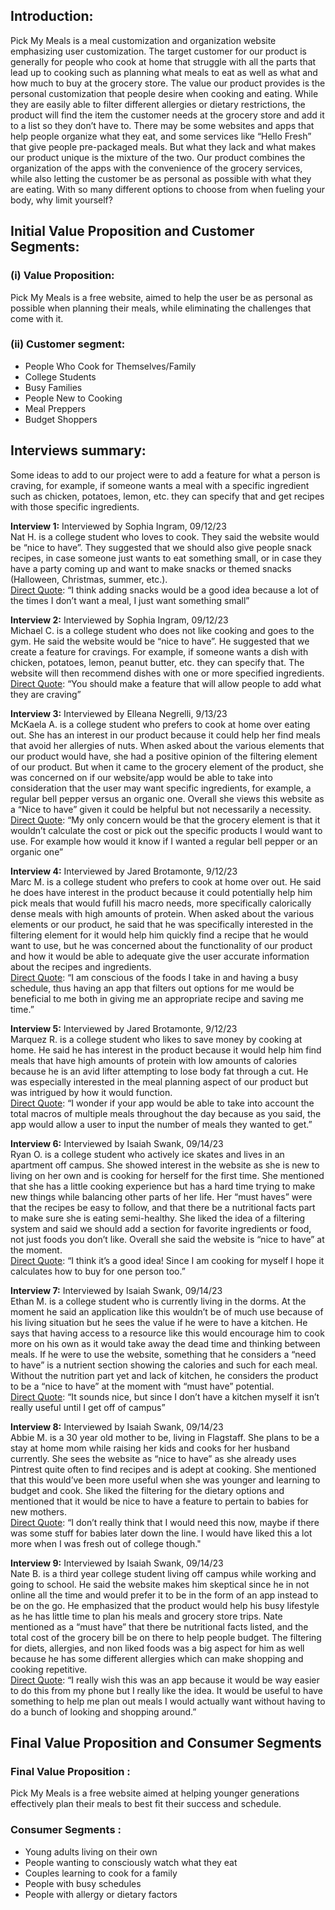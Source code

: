 ## Introduction:
  Pick My Meals is a meal customization and organization website emphasizing user customization. The target customer for our product is generally for people who cook at home that struggle with all the parts that lead up to cooking such as planning what meals to eat as well as what and how much to buy at the grocery store. The value our product provides is the personal customization that people desire when cooking and eating. While they are easily able to filter different allergies or dietary restrictions, the product will find the item the customer needs at the grocery store and add it to a list so they don’t have to. There may be some websites and apps that help people organize what they eat, and some services like “Hello Fresh” that give people pre-packaged meals. But what they lack and what makes our product unique is the mixture of the two. Our product combines the organization of the apps with the convenience of the grocery services, while also letting the customer be as personal as possible with what they are eating. With so many different options to choose from when fueling your body, why limit yourself?


## Initial Value Proposition and Customer Segments:

### (i) Value Proposition: 
Pick My Meals is a free website, aimed to help the user be as personal as possible when planning their meals, while eliminating the challenges that come with it.  

### (ii) Customer segment:
* People Who Cook for Themselves/Family 
* College Students 
* Busy Families 
* People New to Cooking 
* Meal Preppers 
* Budget Shoppers

## Interviews summary:
Some ideas to add to our project were to add a feature for what a person is craving, for example, if someone wants a meal with a specific ingredient such as chicken, potatoes, lemon, etc. they can specify that and get recipes with those specific ingredients. 

**Interview 1:** Interviewed by Sophia Ingram, 09/12/23  
Nat H. is a college student who loves to cook. They said the website would be “nice to have”. They suggested that we should also give people snack recipes, in case someone just wants to eat something small, or in case they have a party coming up and want to make snacks or themed snacks (Halloween, Christmas, summer, etc.).  
<ins> Direct Quote</ins>: “I think adding snacks would be a good idea because a lot of the times I don’t want a meal, I just want something small”


**Interview 2:** Interviewed by Sophia Ingram, 09/12/23  
Michael C. is a college student who does not like cooking and goes to the gym. He said the website would be “nice to have”. He suggested that we create a feature for cravings. For example, if someone wants a dish with chicken, potatoes, lemon, peanut butter, etc. they can specify that. The website will then recommend dishes with one or more specified ingredients.  
<ins> Direct Quote</ins>: “You should make a feature that will allow people to add what they are craving”

**Interview 3:** Interviewed by Elleana Negrelli, 9/13/23  
McKaela A. is a college student who prefers to cook at home over eating out. She has an interest in our product because it could help her find meals that avoid her allergies of nuts. When asked about the various elements that our product would have, she had a positive opinion of the filtering element of our product. But when it came to the grocery element of the product, she was concerned on if our website/app would be able to take into consideration that the user may want specific ingredients, for example, a regular bell pepper versus an organic one. Overall she views this website as a “Nice to have” given it could be helpful but not necessarily a necessity.  
<ins> Direct Quote</ins>: “My only concern would be that the grocery element is that it wouldn’t calculate the cost or pick out the specific products I would want to use. For example how would it know if I wanted a regular bell pepper or an organic one”

**Interview 4:** Interviewed by Jared Brotamonte, 9/12/23  
Marc M. is a college student who prefers to cook at home over out. He said he does have interest in the product because it could potentially help him pick meals that would fufill his macro needs, more specifically calorically dense meals with high amounts of protein. When asked about the various elements or our product, he said that he was specifically interested in the filtering element for it would help him quickly find a recipe that he would want to use, but he was concerned about the functionality of our product and how it would be able to adequate give the user accurate information about the recipes and ingredients.  
<ins> Direct Quote</ins>: “I am conscious of the foods I take in and having a busy schedule, thus having an app that filters out options for me would be beneficial to me both in giving me an appropriate recipe and saving me time.”


**Interview 5:** Interviewed by Jared Brotamonte, 9/12/23  
Marquez R. is a college student who likes to save money by cooking at home. He said he has interest in the product because it would help him find meals that have high amounts of protein with low amounts of calories because he is an avid lifter attempting to lose body fat through a cut. He was especially interested in the meal planning aspect of our product but was intrigued by how it would function.  
<ins> Direct Quote</ins>: “I wonder if your app would be able to take into account the total macros of multiple meals throughout the day because as you said, the app would allow a user to input the number of meals they wanted to get.”

**Interview 6:** Interviewed by Isaiah Swank, 09/14/23  
Ryan O. is a college student who actively ice skates and lives in an apartment off campus. She showed interest in the website as she is new to living on her own and is cooking for herself for the first time. She mentioned that she has a little cooking experience but has a hard time trying to make new things while balancing other parts of her life. Her “must haves” were that the recipes be easy to follow, and that there be a nutritional facts part to make sure she is eating semi-healthy. She liked the idea of a filtering system and said we should add a section for favorite ingredients or food, not just foods you don’t like. Overall she said the website is “nice to have” at the moment.  
<ins> Direct Quote</ins>: “I think it’s a good idea! Since I am cooking for myself I hope it calculates how to buy for one person too.”

**Interview 7:** Interviewed by Isaiah Swank, 09/14/23  
Ethan M. is a college student who is currently living in the dorms. At the moment he said an application like this wouldn’t be of much use because of his living situation but he sees the value if he were to have a kitchen. He says that having access to a resource like this would encourage him to cook more on his own as it would take away the dead time and thinking between meals. If he were to use the website, something that he considers a “need to have” is a nutrient section showing the calories and such for each meal. Without the nutrition part yet and lack of kitchen, he considers the product to be a “nice to have” at the moment with “must have” potential.   
<ins> Direct Quote</ins>: “It sounds nice, but since I don’t have a kitchen myself it isn’t really useful until I get off of campus”

**Interview 8:** Interviewed by Isaiah Swank, 09/14/23  
Abbie M. is a 30 year old mother to be, living in Flagstaff. She plans to be a stay at home mom while raising her kids and cooks for her husband currently. She sees the website as “nice to have” as she already uses Pintrest quite often to find recipes and is adept at cooking. She mentioned that this would’ve been more useful when she was younger and learning to budget and cook. She liked the filtering for the dietary options and mentioned that it would be nice to have a feature to pertain to babies for new mothers.   
<ins> Direct Quote</ins>: “I don’t really think that I would need this now, maybe if there was some stuff for babies later down the line. I would have liked this a lot more when I was fresh out of college though."

**Interview 9:** Interviewed by Isaiah Swank, 09/14/23  
Nate B. is a third year college student living off campus while working and going to school. He said the website makes him skeptical since he in not online all the time and would prefer it to be in the form of an app instead to be on the go. He emphasized that the product would help his busy lifestyle as he has little time to plan his meals and grocery store trips. Nate mentioned as a “must have” that there be nutritional facts listed, and the total cost of the grocery bill be on there to help people budget. The filtering for diets, allergies, and non liked foods was a big aspect for him as well because he has some different allergies which can make shopping and cooking repetitive.   
<ins> Direct Quote</ins>: “I really wish this was an app because it would be way easier to do this from my phone but I really like the idea. It would be useful to have something to help me plan out meals I would actually want without having to do a bunch of looking and shopping around.”

## Final Value Proposition and Consumer Segments

### Final Value Proposition :
Pick My Meals is a free website aimed at helping younger generations effectively plan their meals to best fit their success and schedule.

### Consumer Segments :
* Young adults living on their own
* People wanting to consciously watch what they eat
* Couples learning to cook for a family
* People with busy schedules
* People with allergy or dietary factors


